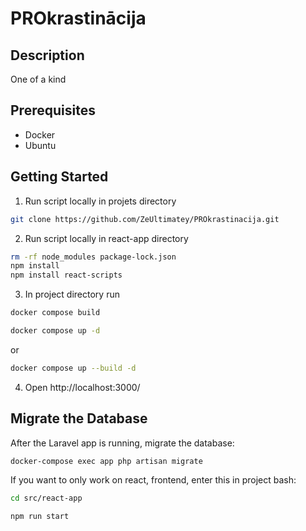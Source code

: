 # PROkrastinācija
## Description
One of a kind
## Prerequisites
- Docker
- Ubuntu
## Getting Started
1) Run script locally in projets directory
```sh
git clone https://github.com/ZeUltimatey/PROkrastinacija.git
```
2) Run script locally in react-app directory
```sh
rm -rf node_modules package-lock.json
npm install
npm install react-scripts
``` 
3) In project directory run
```sh
docker compose build
```
```sh
docker compose up -d
```
or
```sh
docker compose up --build -d
```
4) Open http://localhost:3000/
## Migrate the Database
After the Laravel app is running, migrate the database:
```sh
docker-compose exec app php artisan migrate
```

If you want to only work on react, frontend, enter this in project bash:

```sh
cd src/react-app
```
```sh
npm run start
```
